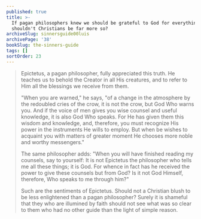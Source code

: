 ```yaml
---
published: true
title: >-
  If pagan philosophers knew we should be grateful to God for everything,
  shouldn't Christians be far more so?
archiveSlug: sinnersguide00luis
archivePage: '38'
bookSlug: the-sinners-guide
tags: []
sortOrder: 23
---
```


> Epictetus, a pagan philosopher, fully appreciated this truth. He teaches us to behold the Creator in all His creatures, and to refer to Him all the blessings we receive from them.
>
> "When you are warned," he says, "of a change in the atmosphere by the redoubled cries of the crow, it is not the crow, but God Who warns you. And if the voice of men gives you wise counsel and useful knowledge, it is also God Who speaks. For He has given them this wisdom and knowledge, and, therefore, you must recognize His power in the instruments He wills to employ. But when be wishes to acquaint you with matters of greater moment He chooses more noble and worthy messengers."
>
> The same philosopher adds: "When you will have finished reading my counsels, say to yourself: It is not Epictetus the philosopher who tells me all these things; it is God. For whence in fact has he received the power to give these counsels but from God? Is it not God Himself, therefore, Who speaks to me through him?"
>
> Such are the sentiments of Epictetus. Should not a Christian blush to be less enlightened than a pagan philosopher? Surely it is shameful that they who are illumined by faith should not see what was so clear to them who had no other guide than the light of simple reason.
